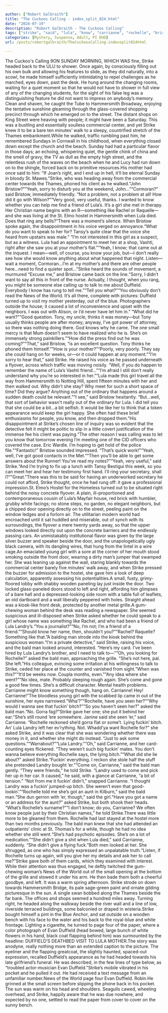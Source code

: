 ```yaml
---

author: ["Robert Galbraith"]
title: "The Cuckoos Calling - index_split_024.html"
date: "2024-07-19"
description: "Robert Galbraith - The Cuckoos Calling"
tags: ["strike", "said", "lula", "know", "carrianne", "rochelle", "bristow", "girl", "name", "duffield", "could", "man", "asked", "landry", "bald", "fuckin", "back", "would", "want", "people", "might", "mother", "right", "whether", "one"]
categories: [Mystery, Suspense, Adult, PI DUO]
url: /posts/robertgalbraith/TheCuckoosCalling-indexsplit024html

---
```



The Cuckoo's Calling
9ON
SUNDAY
MORNING, WHICH
WAS
fine, Strike headed back to the ULU to shower. Once again, by consciously filling out his own bulk and allowing his features to slide, as they did naturally, into a scowl, he made himself sufficiently intimidating to repel challenges as he marched, eyes down, past the desk. He hung around the changing rooms, waiting for a quiet moment so that he would not have to shower in full view of any of the changing students, for the sight of his false leg was a distinguishing feature he did not want to impress on anybody’s memory. Clean and shaven, he caught the Tube to Hammersmith Broadway, enjoying the tentative sunshine gleaming through the glass-covered shopping precinct through which he emerged on to the street. The distant shops on King Street were heaving with people; it might have been a Saturday. This was a bustling and essentially soulless commercial center, and yet Strike knew it to be a bare ten minutes’ walk to a sleepy, countrified stretch of the Thames embankment.While he walked, traffic rumbling past him, he remembered Sundays in Cornwall in his childhood, when everything closed down except the church and the beach. Sunday had had a particular flavor in those days; an echoing, whispering quiet, the gentle chink of china and the smell of gravy, the TV as dull as the empty high street, and the relentless rush of the waves on the beach when he and Lucy had run down on to the shingle, forced back on to primitive resources.His mother had once said to him: “If Joan’s right, and I end up in hell, it’ll be eternal Sunday in bloody St. Mawes.”Strike, who was heading away from the commercial center towards the Thames, phoned his client as he walked.“John Bristow?”“Yeah, sorry to disturb you at the weekend, John…”“Cormoran?” said Bristow, immediately friendly. “Not a problem, not a problem at all! How did it go with Wilson?”“Very good, very useful, thanks. I wanted to know whether you can help me find a friend of Lula’s. It’s a girl she met in therapy. Her Christian name begins with an R—something like Rachel or Raquelle—and she was living at the St. Elmo hostel in Hammersmith when Lula died. Does that ring any bells?”There was a moment’s silence. When Bristow spoke again, the disappointment in his voice verged on annoyance.“What do you want to speak to her for? Tansy’s quite clear that the voice she heard from upstairs was male.” “I’m not interested in this girl as a suspect, but as a witness. Lula had an appointment to meet her at a shop, Vashti, right after she saw you at your mother’s flat.”“Yeah, I know; that came out at the inquest. I mean—well, of course, you know your job, but—I don’t really see how she would know anything about what happened that night. Listen—wait a moment, Cormoran…I’m at my mother’s and there are other people here…need to find a quieter spot…”Strike heard the sounds of movement, a murmured “Excuse me,” and Bristow came back on the line.“Sorry, I didn’t want to say all this in front of the nurse. Actually, I thought, when you rang, you might be someone else calling up to talk to me about Duffield. Everybody I know has rung to tell me.”“Tell you what?”“You obviously don’t read the News of the World. It’s all there, complete with pictures: Duffield turned up to visit my mother yesterday, out of the blue. Photographers outside the house; it caused a lot of inconvenience and upset with the neighbors. I was out with Alison, or I’d never have let him in.” “What did he want?”“Good question. Tony, my uncle, thinks it was money—but Tony usually thinks people are after money; anyway, I’ve got power of attorney, so there was nothing doing there. God knows why he came. The one small mercy is that Mum doesn’t seem to have realized who he is. She’s on immensely strong painkillers.”“How did the press find out he was coming?”“That,” said Bristow, “is an excellent question. Tony thinks he phoned them himself.”“How is your mother?”“Poorly, very poorly. They say she could hang on for weeks, or—or it could happen at any moment.”“I’m sorry to hear that,” said Strike. He raised his voice as he passed underneath a flyover, across which traffic was moving noisily. “Well, if you do happen to remember the name of Lula’s Vashti friend…”“I’m afraid I still don’t really understand why you’re so interested in her.”“Lula made this girl travel all the way from Hammersmith to Notting Hill, spent fifteen minutes with her and then walked out. Why didn’t she stay? Why meet for such a short space of time? Did they argue? Anything out of the ordinary that happens around a sudden death could be relevant.”“I see,” said Bristow hesitantly. “But…well, that sort of behavior wasn’t really out of the ordinary for Lula. I did tell you that she could be a bit…a bit selfish. It would be like her to think that a token appearance would keep the girl happy. She often had these brief enthusiasms for people, you know, and then dropped them.”His disappointment at Strike’s chosen line of inquiry was so evident that the detective felt it might be politic to slip in a little covert justification of the immense fee his client was paying.“The other reason I was calling was to let you know that tomorrow evening I’m meeting one of the CID officers who covered the case. Eric Wardle. I’m hoping to get hold of the police file.”“Fantastic!” Bristow sounded impressed. “That’s quick work!”“Yeah, well, I’ve got good contacts in the Met.”“Then you’ll be able to get some answers about the Runner! You’ve read my notes?”“Yeah, very useful,” said Strike.“And I’m trying to fix up a lunch with Tansy Bestigui this week, so you can meet her and hear her testimony first hand. I’ll ring your secretary, shall I?”“Great.”There was this to be said for having an underworked secretary he could not afford, Strike thought, once he had rung off: it gave a professional impression.St. Elmo’s Hostel for the Homeless turned out to be situated right behind the noisy concrete flyover. A plain, ill-proportioned and contemporaneous cousin of Lula’s Mayfair house, red brick with humbler, grubby white facings; no stone steps, no garden, no elegant neighbors, but a chipped door opening directly on to the street, peeling paint on the window ledges and a forlorn air. The utilitarian modern world had encroached until it sat huddled and miserable, out of synch with its surroundings, the flyover a mere twenty yards away, so that the upper windows looked directly out upon the concrete barriers and the endlessly passing cars. An unmistakably institutional flavor was given by the large silver buzzer and speaker beside the door, and the unapologetically ugly black camera, with its dangling wires, that hung from the lintel in a wire cage.An emaciated young girl with a sore at the corner of her mouth stood smoking outside the front door, wearing a dirty man’s jumper that swamped her. She was leaning up against the wall, staring blankly towards the commercial center barely five minutes’ walk away, and when Strike pressed the buzzer for admission to the hostel, she gave him a look of deep calculation, apparently assessing his potentialities.A small, fusty, grimy-floored lobby with shabby wooden paneling lay just inside the door. Two locked glass-paneled doors stood to left and right, affording him glimpses of a bare hall and a depressed-looking side room with a table full of leaflets, an old dartboard and a wall liberally peppered with holes. Straight ahead was a kiosk-like front desk, protected by another metal grille.A gum-chewing woman behind the desk was reading a newspaper. She seemed suspicious and ill-disposed when Strike asked whether he could speak to a girl whose name was something like Rachel, and who had been a friend of Lula Landry’s.“You a journalist?”“No, I’m not; I’m a friend of a friend.”“Should know her name, then, shouldn’t you?”“Rachel? Raquelle? Something like that.”A balding man strode into the kiosk behind the suspicious woman.“I’m a private detective,” said Strike, raising his voice, and the bald man looked around, interested. “Here’s my card. I’ve been hired by Lula Landry’s brother, and I need to talk to—”“Oh, you looking for Rochelle?” asked the bald man, approaching the grille. “She’s not here, pal. She left.”His colleague, evincing some irritation at his willingness to talk to Strike, ceded her place at the counter and vanished from sight.“When was this?”“It’d be weeks now. Coupla months, even.”“Any idea where she went?”“No idea, mate. Probably sleeping rough again. She’s come and gone a good few times. She’s a difficult character. Mental health problems. Carrianne might know something though, hang on. Carrianne! Hey! Carrianne!”The bloodless young girl with the scabbed lip came in out of the sunshine, her eyes narrowed.“Wha’?”“Rochelle, have you seen her?”“Why would I wanna see that fuckin’ bitch?”“So you haven’t seen her?” asked the bald man.“No. Gorra fag?”Strike gave her one; she put it behind her ear.“She’s still round ’ere somewhere. Janine said she seen ’er,” said Carrianne. “Rochelle reckoned she’d gorra flat or some’t. Lying fuckin’ bitch. An’ Lula Landry left her ev’rything. Not. Whadd’ya want Rochelle for?” she asked Strike, and it was clear that she was wondering whether there was money in it, and whether she might do instead. “Just to ask some questions.”“Warrabout?”“Lula Landry.”“Oh,” said Carrianne, and her card-counting eyes flickered. “They weren’t such big fuckin’ mates. You don’t wanna believe everything Rochelle says, the lying bitch.”“What did she lie about?” asked Strike.“Fuckin’ everything. I reckon she stole half the stuff she pretended Landry bought ’er.”“Come on, Carrianne,” said the bald man gently. “They were friends,” he told Strike. “Landry used to come and pick her up in her car. It caused,” he said, with a glance at Carrianne, “a bit of tension.” “Not from me it fuckin’ didn’t,” snapped Carrianne. “I thought Landry was a fuckin’ jumped-up bitch. She weren’t even that good-lookin’.”“Rochelle told me she’s got an aunt in Kilburn,” said the bald man.“She dun gerron with ’er, though,” said the girl.“Have you got a name or an address for the aunt?” asked Strike, but both shook their heads. “What’s Rochelle’s surname?”“I don’t know; do you, Carrianne? We often know people just by their Christian names,” he told Strike.There was little more to be gleaned from them. Rochelle had last stayed at the hostel more than two months previously. The bald man knew that she had attended an outpatients’ clinic at St. Thomas’s for a while, though he had no idea whether she still went.“She’s had psychotic episodes. She’s on a lot of medication.”“She didn’t give a shit when Lula died,” said Carrianne, suddenly. “She didn’t give a flying fuck.”Both men looked at her. She shrugged, as one who has simply expressed an unpalatable truth.“Listen, if Rochelle turns up again, will you give her my details and ask her to call me?”Strike gave both of them cards, which they examined with interest. While their attention was thus engaged, he deftly twitched the gum-chewing woman’s News of the World out of the small opening at the bottom of the grille and stowed it under his arm. He then bade them both a cheerful goodbye, and left. It was a warm spring afternoon. Strike strode on down towards Hammersmith Bridge, its pale sage-green paint and ornate gilding picturesque in the sun. A single swan bobbed along the Thames beside the far bank. The offices and shops seemed a hundred miles away. Turning right, he headed along the walkway beside the river wall and a line of low, riverside terraced buildings, some balconied or draped in wisteria.Strike bought himself a pint in the Blue Anchor, and sat outside on a wooden bench with his face to the water and his back to the royal-blue and white frontage. Lighting a cigarette, he turned to page four of the paper, where a color photograph of Evan Duffield (head bowed, large bunch of white flowers in his hand, black coat flapping behind him) was surmounted by the headline: DUFFIELD’S DEATHBED VISIT TO LULA MOTHER.The story was anodyne, really nothing more than an extended caption to the picture. The eyeliner and the flapping greatcoat, the slightly haunted, spaced-out expression, recalled Duffield’s appearance as he had headed towards his late girlfriend’s funeral. He was described, in the few lines of type below, as “troubled actor-musician Evan Duffield.”Strike’s mobile vibrated in his pocket and he pulled it out. He had received a text message from an unfamiliar number.News of the World page four Evan Duffield. Robin.He grinned at the small screen before slipping the phone back in his pocket. The sun was warm on his head and shoulders. Seagulls cawed, wheeling overhead, and Strike, happily aware that he was due nowhere, and expected by no one, settled to read the paper from cover to cover on the sunny bench.
